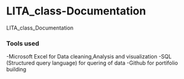 # LITA_class-Documentation
LITA_class_Documentation

### Tools used 
-Microsoft Excel for Data cleaning,Analysis and visualization
-SQL (Structured query language) for quering of data
-Github for portifolio building
